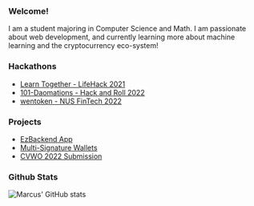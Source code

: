 ### Welcome!
I am a student majoring in Computer Science and Math. I am passionate about web development, and currently learning more about machine learning and the cryptocurrency eco-system!

### Hackathons
- [Learn Together - LifeHack 2021](https://github.com/mazx4960/learntogether)
- [101-Daomations - Hack and Roll 2022](https://github.com/tanyonghe/101-DAOmatians)
- [wentoken - NUS FinTech 2022](https://github.com/marcuspang/wentoken)

### Projects
- [EzBackend App](https://github.com/marcuspang/ezbackend-app)
- [Multi-Signature Wallets](https://github.com/marcuspang/nus-fintech-winter-project)
- [CVWO 2022 Submission](https://github.com/marcuspang/cvwo)

### Github Stats
![Marcus' GitHub stats](https://github-readme-stats.vercel.app/api?username=marcuspang&count_private=true&theme=dracula)
<!-- [![Top Langs](https://github-readme-stats.vercel.app/api/top-langs/?username=marcuspang)](https://github.com/anuraghazra/github-readme-stats) -->
